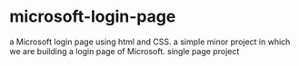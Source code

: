 # microsoft-login-page
a Microsoft login page using html and CSS. a simple minor project in which we are building a login page of Microsoft. single page project  
